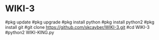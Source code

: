 # WIKI-3

#pkg update 
#pkg upgrade 
#pkg install python 
#pkg install python2
#pkg install git
#git clone https://github.com/skcayber/WIKI-3.git
#cd WIKI-3
#python2 WIKI-KING.py
